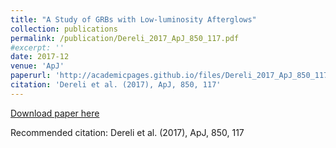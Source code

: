 ```yaml
---
title: "A Study of GRBs with Low-luminosity Afterglows"
collection: publications
permalink: /publication/Dereli_2017_ApJ_850_117.pdf
#excerpt: ''
date: 2017-12
venue: 'ApJ'
paperurl: 'http://academicpages.github.io/files/Dereli_2017_ApJ_850_117.pdf'
citation: 'Dereli et al. (2017), ApJ, 850, 117'
---
```


[Download paper here](https://iopscience.iop.org/article/10.3847/1538-4357/ab9a2d/pdf)

Recommended citation: Dereli et al. (2017), ApJ, 850, 117
